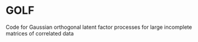 # GOLF
Code for Gaussian orthogonal latent factor processes for large incomplete matrices of correlated data
